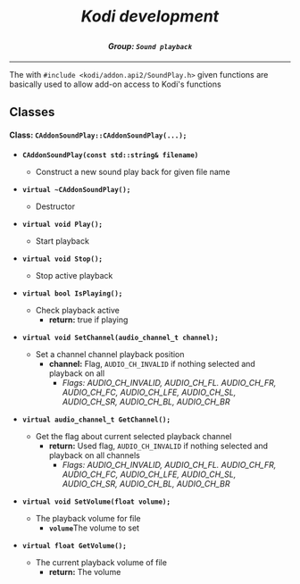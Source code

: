 # *<p align="center">Kodi development</p>*
#### *<p align="center">Group: ```Sound playback```</p>*

----------

The with ```#include <kodi/addon.api2/SoundPlay.h>``` given functions are basically used to allow add-on access to Kodi's functions

Classes
-------------

#### Class: ```CAddonSoundPlay::CAddonSoundPlay(...);```

*  <b>```CAddonSoundPlay(const std::string& filename)```</b>
    * Construct a new sound play back for given file name

*  <b>```virtual ~CAddonSoundPlay();```</b>
    * Destructor

*  <b>```virtual void Play();```</b>
    * Start playback

*  <b>```virtual void Stop();```</b>
    * Stop active playback
    
*  <b>```virtual bool IsPlaying();```</b>
    * Check playback active
		* <b>return:</b> true if playing

*  <b>```virtual void SetChannel(audio_channel_t channel);```</b>
    * Set a channel channel playback position
	    * <b>channel:</b> Flag, ```AUDIO_CH_INVALID``` if nothing selected and playback on all 
			- <i>Flags: AUDIO_CH_INVALID, AUDIO_CH_FL. AUDIO_CH_FR, AUDIO_CH_FC, AUDIO_CH_LFE, AUDIO_CH_SL, AUDIO_CH_SR, AUDIO_CH_BL, AUDIO_CH_BR</i>

*  <b>```virtual audio_channel_t GetChannel();```</b>
    * Get the flag about current selected playback channel
	    * <b>return:</b> Used flag, ```AUDIO_CH_INVALID``` if nothing selected and playback on all channels
			- <i>Flags: AUDIO_CH_INVALID, AUDIO_CH_FL. AUDIO_CH_FR, AUDIO_CH_FC, AUDIO_CH_LFE, AUDIO_CH_SL, AUDIO_CH_SR, AUDIO_CH_BL, AUDIO_CH_BR</i>

*  <b>```virtual void SetVolume(float volume);```</b>
	* The playback volume for file
	    * <b>```volume```</b>The volume to set

*  <b>```virtual float GetVolume();```</b>
    * The current playback volume of file
		* <b>return:</b> The volume
